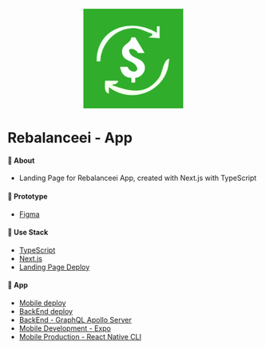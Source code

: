 <p align="center">
   <img src=".github/rebalanceei-logo.png" alt="Rebalanceei" width="200"  height="200"/>
</p>

# Rebalanceei - App

#### :postbox: About

- Landing Page for Rebalanceei App, created with Next.js with TypeScript

#### :pushpin: Prototype

- [Figma](https://www.figma.com/proto/qfuBhnUegnf4mvHtFPEUsO/Untitled?node-id=569%3A669&scaling=scale-down&page-id=569%3A295)

#### :rocket: Use Stack

- [TypeScript](https://www.typescriptlang.org/docs/handbook/typescript-in-5-minutes.html)
- [Next.js](https://nextjs.org/docs/getting-started)
- [Landing Page Deploy](https://rebalanceei.vercel.app)

#### 📱 App

- [Mobile deploy](https://play.google.com/store/apps/details?id=com.rebalanceei)
- [BackEnd deploy](https://app-rebalanceei.herokuapp.com/)
- [BackEnd - GraphQL Apollo Server](https://github.com/mayconline/graphql-apollo-server)
- [Mobile Development - Expo](https://github.com/mayconline/rebalanceei-react-native)
- [Mobile Production - React Native CLI](https://github.com/mayconline/rebalanceei-rncli)
